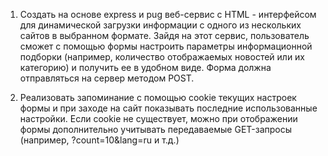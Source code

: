 1) Создать на основе express и pug веб-сервис с HTML - интерфейсом для динамической загрузки информации с одного из нескольких сайтов в выбранном формате. Зайдя на этот сервис, пользователь сможет с помощью формы настроить параметры информационной подборки (например, количество отображаемых новостей или их категорию) и получить ее в удобном виде. Форма должна отправляться на сервер методом POST.


2) Реализовать запоминание с помощью cookie текущих настроек формы и при заходе на сайт показывать последние использованные настройки. Если cookie не существует, можно при отображении формы дополнительно учитывать передаваемые GET-запросы (например, ?count=10&lang=ru и т.д.)
